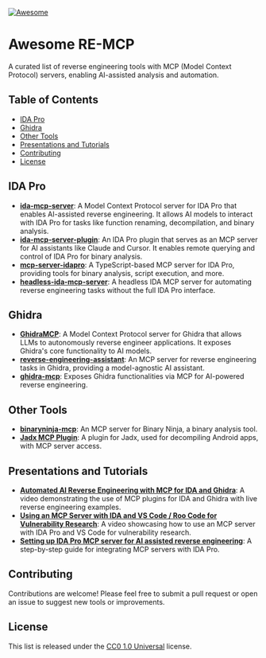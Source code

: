 [![Awesome](https://cdn.rawgit.com/sindresorhus/awesome/d7305f38d29fed78fa85652e3a63e154dd8e8829/media/badge.svg)](https://github.com/sindresorhus/awesome)

# Awesome RE-MCP

A curated list of reverse engineering tools with MCP (Model Context Protocol) servers, enabling AI-assisted analysis and automation.

## Table of Contents

- [IDA Pro](#ida-pro)
- [Ghidra](#ghidra)
- [Other Tools](#other-tools)
- [Presentations and Tutorials](#presentations-and-tutorials)
- [Contributing](#contributing)
- [License](#license)

## IDA Pro

- **[ida-mcp-server](https://github.com/mrexodia/ida-pro-mcp)**: A Model Context Protocol server for IDA Pro that enables AI-assisted reverse engineering. It allows AI models to interact with IDA Pro for tasks like function renaming, decompilation, and binary analysis.
- **[ida-mcp-server-plugin](https://github.com/taida957789/ida-mcp-server-plugin)**: An IDA Pro plugin that serves as an MCP server for AI assistants like Claude and Cursor. It enables remote querying and control of IDA Pro for binary analysis.
- **[mcp-server-idapro](https://github.com/fdrechsler/mcp-server-idapro)**: A TypeScript-based MCP server for IDA Pro, providing tools for binary analysis, script execution, and more.
- **[headless-ida-mcp-server](https://github.com/cnitlrt/headless-ida-mcp-server)**: A headless IDA MCP server for automating reverse engineering tasks without the full IDA Pro interface.

## Ghidra

- **[GhidraMCP](https://github.com/LaurieWired/GhidraMCP)**: A Model Context Protocol server for Ghidra that allows LLMs to autonomously reverse engineer applications. It exposes Ghidra's core functionality to AI models.
- **[reverse-engineering-assistant](https://github.com/cyberkaida/reverse-engineering-assistant)**: An MCP server for reverse engineering tasks in Ghidra, providing a model-agnostic AI assistant.
- **[ghidra-mcp](https://github.com/suidpit/ghidra-mcp)**: Exposes Ghidra functionalities via MCP for AI-powered reverse engineering.

## Other Tools

- **[binaryninja-mcp](https://github.com/MCPPhalanx/binaryninja-mcp)**: An MCP server for Binary Ninja, a binary analysis tool.
- **[Jadx MCP Plugin](https://github.com/mobilehackinglab/Jadx-MCP-Plugin)**: A plugin for Jadx, used for decompiling Android apps, with MCP server access.

## Presentations and Tutorials

- **[Automated AI Reverse Engineering with MCP for IDA and Ghidra](https://www.youtube.com/watch?v=iFxNuk3kxhk)**: A video demonstrating the use of MCP plugins for IDA and Ghidra with live reverse engineering examples.
- **[Using an MCP Server with IDA and VS Code / Roo Code for Vulnerability Research](https://www.youtube.com/watch?v=ZFABxmJTm6Y)**: A video showcasing how to use an MCP server with IDA Pro and VS Code for vulnerability research.
- **[Setting up IDA Pro MCP server for AI assisted reverse engineering](https://www.youtube.com/watch?v=2z4LXyHX6KA)**: A step-by-step guide for integrating MCP servers with IDA Pro.

## Contributing

Contributions are welcome! Please feel free to submit a pull request or open an issue to suggest new tools or improvements.

## License

This list is released under the [CC0 1.0 Universal](LICENSE) license.
